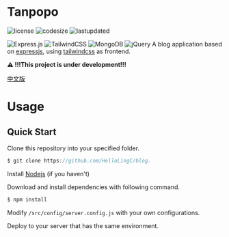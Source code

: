 # Tanpopo
![license](https://img.shields.io/github/license/HelloLingC/blog?style=flat-square) ![codesize](https://img.shields.io/github/languages/code-size/HelloLingC/blog?style=flat-square) ![lastupdated](https://img.shields.io/github/last-commit/HelloLingC/blog?style=flat-square) 

![Express.js](https://img.shields.io/badge/express.js-%23404d59.svg?style=for-the-badge&logo=express&logoColor=%2361DAFB) ![TailwindCSS](https://img.shields.io/badge/tailwindcss-%2338B2AC.svg?style=for-the-badge&logo=tailwind-css&logoColor=white) ![MongoDB](https://img.shields.io/badge/MongoDB-%234ea94b.svg?style=for-the-badge&logo=mongodb&logoColor=white) ![jQuery](https://img.shields.io/badge/jquery-%230769AD.svg?style=for-the-badge&logo=jquery&logoColor=white)
A blog application based on [expressjs](https://expressjs.com/), using [tailwindcss](https://tailwindcss.com/) as frontend.

**⚠️ !!!This project is under development!!!**

[中文版](./README_CN.md)

# Usage

## Quick Start

Clone this repository into your specified folder.

```c
$ git clone https://github.com/HelloLingC/blog.
```

Install [Nodejs](https://nodejs.org/) (if you haven't)

Download and install dependencies with following command.

```c
$ npm install
```

Modify `/src/config/server.config.js` with your own configurations.

Deploy to your server that has the same environment.
